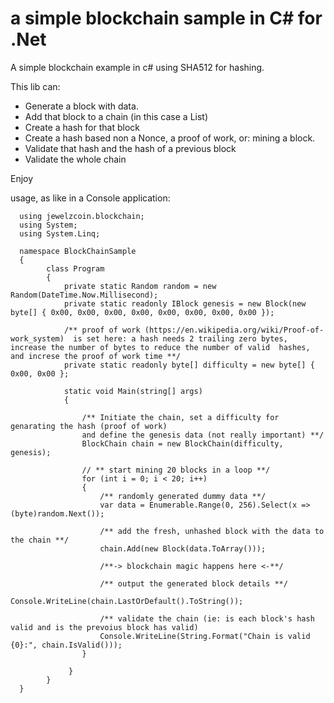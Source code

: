 # a simple blockchain sample in C# for .Net
A simple blockchain example in c# using SHA512 for hashing.

This lib  can:

- Generate a block with data.
- Add that block to a chain (in this case a List<T>)
- Create a hash for that block
- Create a hash based non a Nonce, a proof of work, or: mining a block.
- Validate that hash and the hash of a previous block
- Validate the whole chain

Enjoy

usage, as like in a Console application:

      using jewelzcoin.blockchain;
      using System;
      using System.Linq;

      namespace BlockChainSample
      {
            class Program
            {
                private static Random random = new Random(DateTime.Now.Millisecond);
                private static readonly IBlock genesis = new Block(new byte[] { 0x00, 0x00, 0x00, 0x00, 0x00, 0x00, 0x00, 0x00 });

                /** proof of work (https://en.wikipedia.org/wiki/Proof-of-work_system)  is set here: a hash needs 2 trailing zero bytes, increase the number of bytes to reduce the number of valid  hashes, and increse the proof of work time **/
                private static readonly byte[] difficulty = new byte[] { 0x00, 0x00 };

                static void Main(string[] args)
                {

                    /** Initiate the chain, set a difficulty for genarating the hash (proof of work) 
                    and define the genesis data (not really important) **/
                    BlockChain chain = new BlockChain(difficulty, genesis);

                    // ** start mining 20 blocks in a loop **/
                    for (int i = 0; i < 20; i++)
                    {
                        /** randomly generated dummy data **/
                        var data = Enumerable.Range(0, 256).Select(x => (byte)random.Next());

                        /** add the fresh, unhashed block with the data to the chain **/
                        chain.Add(new Block(data.ToArray()));

                        /**-> blockchain magic happens here <-**/

                        /** output the generated block details **/
                        Console.WriteLine(chain.LastOrDefault().ToString());

                        /** validate the chain (ie: is each block's hash valid and is the prevoius block has valid)
                        Console.WriteLine(String.Format("Chain is valid {0}:", chain.IsValid()));
                    }

                 }
            }
      }

